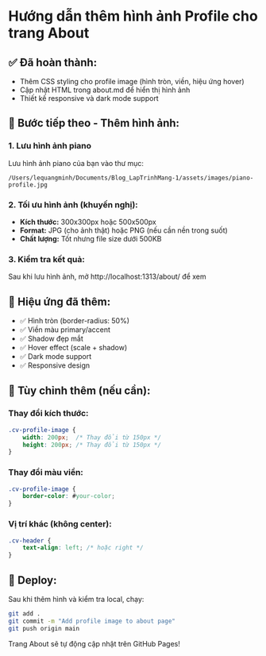 # Hướng dẫn thêm hình ảnh Profile cho trang About

## ✅ Đã hoàn thành:
- Thêm CSS styling cho profile image (hình tròn, viền, hiệu ứng hover)
- Cập nhật HTML trong about.md để hiển thị hình ảnh
- Thiết kế responsive và dark mode support

## 📸 Bước tiếp theo - Thêm hình ảnh:

### 1. Lưu hình ảnh piano
Lưu hình ảnh piano của bạn vào thư mục:
```
/Users/lequangminh/Documents/Blog_LapTrinhMang-1/assets/images/piano-profile.jpg
```

### 2. Tối ưu hình ảnh (khuyến nghị):
- **Kích thước:** 300x300px hoặc 500x500px
- **Format:** JPG (cho ảnh thật) hoặc PNG (nếu cần nền trong suốt)
- **Chất lượng:** Tốt nhưng file size dưới 500KB

### 3. Kiểm tra kết quả:
Sau khi lưu hình ảnh, mở http://localhost:1313/about/ để xem

## 🎨 Hiệu ứng đã thêm:
- ✅ Hình tròn (border-radius: 50%)
- ✅ Viền màu primary/accent
- ✅ Shadow đẹp mắt
- ✅ Hover effect (scale + shadow)
- ✅ Dark mode support
- ✅ Responsive design

## 🔧 Tùy chỉnh thêm (nếu cần):

### Thay đổi kích thước:
```css
.cv-profile-image {
    width: 200px;  /* Thay đổi từ 150px */
    height: 200px; /* Thay đổi từ 150px */
}
```

### Thay đổi màu viền:
```css
.cv-profile-image {
    border-color: #your-color;
}
```

### Vị trí khác (không center):
```css
.cv-header {
    text-align: left; /* hoặc right */
}
```

## 🚀 Deploy:
Sau khi thêm hình và kiểm tra local, chạy:
```bash
git add .
git commit -m "Add profile image to about page"
git push origin main
```

Trang About sẽ tự động cập nhật trên GitHub Pages!